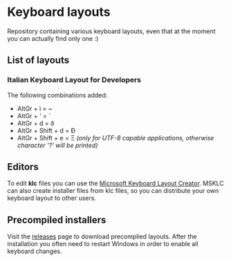 # Keyboard layouts
Repository containing various keyboard layouts, even that at the moment you can actually find only one :)

## List of layouts

### Italian Keyboard Layout for Developers

The following combinations added:

* AltGr + ì = ~
* AltGr + ' = `
* AltGr + d = ð
* AltGr + Shift + d = Ð
* AltGr + Shift + e = Ξ   *(only for UTF-8 capable applications, otherwise character '?' will be printed)*

## Editors

To edit **klc** files you can use the [Microsoft Keyboard Layout Creator](https://msdn.microsoft.com/en-us/goglobal/bb964665.aspx). MSKLC can also create installer files from klc files, so you can distribute your own keyboard layout to other users.

## Precompiled installers

Visit the [releases](https://github.com/Neurone/keyboard-layouts/releases) page to download precomplied layouts. After the installation you often need to restart Windows in order to enable all keyboard changes.

